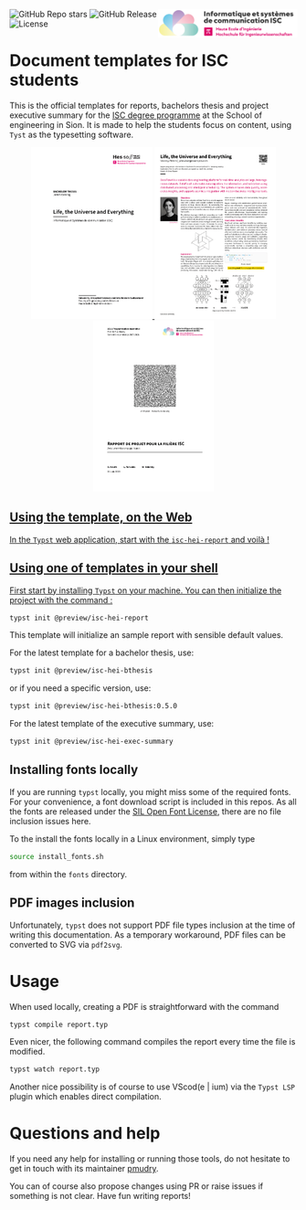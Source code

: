 <p align="right">
  <img src="https://github.com/ISC-HEI/isc_logos/blob/4f8d335f7f4b99d3d83ee579ef334c201a15166a/ISC%20Logo%20inline%20v1.png?raw=true" align="right" alt="ISC Logo" height="50"/>
</p>

![GitHub Repo stars](https://img.shields.io/github/stars/ISC-HEI/isc-hei-report)
![GitHub Release](https://img.shields.io/github/v/release/ISC-HEI/isc-hei-report?include_prereleases)
![License](https://img.shields.io/badge/license-MIT-brightgreen")

# Document templates for ISC students

This is the official templates for reports, bachelors thesis and project executive summary for the [ISC degree programme](https://isc.hevs.ch/) at the School of engineering in Sion. It is made to help the students focus on content, using `Tyst` as the typesetting software.


<p align="center">
  <a href="examples/bachelor_thesis.pdf?raw=true"><img src="bachelor_thesis_thumb.png" alt="Bachelor Thesis" height="300">
  <a href="examples/exec_summary.pdf?raw=true"><img src="exec_summary.png" alt="Executive Summary" height="300">
  <a href="examples/report.pdf?raw=true"><img src="report_thumb.png" alt="Report" height="300">
</p>

## Using the template, on the Web

In the `Typst` web application, start with the `isc-hei-report` and voilà ! 

## Using one of templates in your shell
First start by installing `Typst` on your machine. You can then initialize the project with the command :

```bash
typst init @preview/isc-hei-report
```

This template will initialize an sample report with sensible default values.

For the latest template for a bachelor thesis, use: 

```bash
typst init @preview/isc-hei-bthesis
```

or if you need a specific version, use:

```bash
typst init @preview/isc-hei-bthesis:0.5.0
```

For the latest template of the executive summary, use: 

```bash
typst init @preview/isc-hei-exec-summary
```

## Installing fonts locally

If you are running `typst` locally, you might miss some of the required fonts. For your convenience, a font download script is included in this repos. As all the fonts are released under the [SIL Open Font License](https://openfontlicense.org/), there are no file inclusion issues here.

To the install the fonts locally in a Linux environment, simply type

```bash
source install_fonts.sh
```

from within the `fonts` directory.

## PDF images inclusion

Unfortunately, `typst` does not support PDF file types inclusion at the time of writing this documentation. As a temporary workaround, PDF files can be converted to SVG via `pdf2svg`.

# Usage

When used locally, creating a PDF is straightforward with the command

```bash
typst compile report.typ
```

Even nicer, the following command compiles the report every time the file is modified.

```bash
typst watch report.typ
```

Another nice possibility is of course to use VScod(e | ium) via the `Typst LSP` plugin which enables direct compilation.

# Questions and help

If you need any help for installing or running those tools, do not hesitate to get in touch with its maintainer [pmudry](https://github.com/pmudry).

You can of course also propose changes using PR or raise issues if something is not clear. Have fun writing reports!
